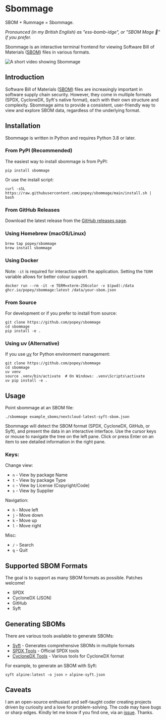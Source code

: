 # Sbommage

SBOM + Rummage = Sbommage.

*Pronounced (in my British English) as "ess-bomb-idge", or "SBOM Mage 🧙" if you prefer.*

Sbommage is an interactive terminal frontend for viewing Software Bill of Materials ([SBOM](https://anchore.com/sbom/)) files in various formats.

![A short video showing Sbommage](./sbommage.gif)

## Introduction

Software Bill of Materials ([SBOM](https://anchore.com/sbom/)) files are increasingly important in software supply chain security. However, they come in multiple formats (SPDX, CycloneDX, Syft's native format), each with their own structure and complexity. Sbommage aims to provide a consistent, user-friendly way to view and explore SBOM data, regardless of the underlying format.

## Installation

Sbommage is written in Python and requires Python 3.8 or later.

### From PyPI (Recommended)

The easiest way to install sbommage is from PyPI:

```shell
pip install sbommage
```

Or use the install script:

```shell
curl -sSL https://raw.githubusercontent.com/popey/sbommage/main/install.sh | bash
```

### From GitHub Releases

Download the latest release from the [GitHub releases page](https://github.com/popey/sbommage/releases).

### Using Homebrew (macOS/Linux)

```shell
brew tap popey/sbommage
brew install sbommage
```

### Using Docker

Note: `-it` is required for interaction with the application. Setting the `TERM` variable allows for better colour support.

```shell
docker run --rm -it -e TERM=xterm-256color -v $(pwd):/data ghcr.io/popey/sbommage:latest /data/your-sbom.json
```

### From Source

For development or if you prefer to install from source:

```shell
git clone https://github.com/popey/sbommage
cd sbommage
pip install -e .
```

### Using uv (Alternative)

If you use [uv](https://github.com/astral-sh/uv) for Python environment management:

```shell
git clone https://github.com/popey/sbommage
cd sbommage
uv venv
source .venv/bin/activate  # On Windows: .venv\Scripts\activate
uv pip install -e .
```

## Usage

Point sbommage at an SBOM file:

```shell
./sbommage example_sboms/nextcloud-latest-syft-sbom.json
```

Sbommage will detect the SBOM format (SPDX, CycloneDX, GitHub, or Syft), and present the data in an interactive interface.
Use the cursor keys or mouse to navigate the tree on the left pane.
Click or press Enter on an item to see detailed information in the right pane.

### Keys:

Change view:

* `n` - View by package Name
* `t` - View by package Type
* `c` - View by License (Copyright/Code)
* `s` - View by Supplier

Navigation:

* `h` - Move left
* `j` - Move down
* `k` - Move up
* `l` - Move right

Misc:

* `/` - Search
* `q` - Quit

## Supported SBOM Formats

The goal is to support as many SBOM formats as possible. Patches welcome!

* SPDX
* CycloneDX (JSON)
* GitHub
* Syft

## Generating SBOMs

There are various tools available to generate SBOMs:

* [Syft](https://github.com/anchore/syft) - Generates comprehensive SBOMs in multiple formats
* [SPDX Tools](https://github.com/spdx/tools) - Official SPDX tools
* [CycloneDX Tools](https://github.com/CycloneDX) - Various tools for CycloneDX format

For example, to generate an SBOM with Syft:

```shell
syft alpine:latest -o json > alpine-syft.json
```

## Caveats

I am an open-source enthusiast and self-taught coder creating projects driven by curiosity and a love for problem-solving. The code may have bugs or sharp edges. Kindly let me know if you find one, via an [issue](https://github.com/popey/sbommage/issues). Thanks.
